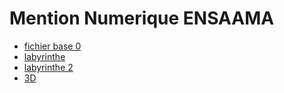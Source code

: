 # Mention Numerique ENSAAMA

* [fichier base 0](base_0.html)
* [labyrinthe](labyrinthe.html)
* [labyrinthe 2](labyrinthe2.html)
* [3D](./3D/3D.html)
